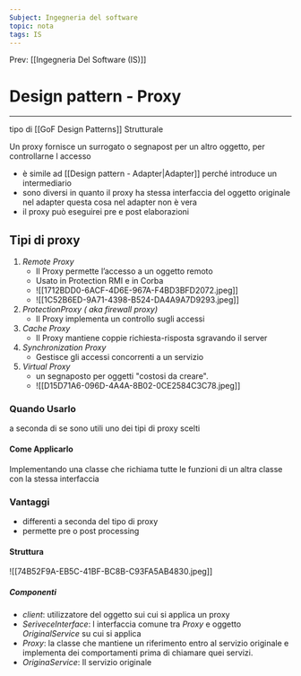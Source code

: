 ```yaml
---
Subject: Ingegneria del software
topic: nota
tags: IS
---
```


Prev: [[Ingegneria Del Software (IS)]]

# Design pattern - Proxy
---

tipo di [[GoF Design Patterns]]  Strutturale


Un proxy fornisce un surrogato o segnapost per un altro oggetto, per controllarne l accesso
- è simile ad [[Design pattern - Adapter|Adapter]] perché introduce un intermediario
- sono diversi in quanto il proxy ha stessa interfaccia  del oggetto originale nel adapter questa cosa nel adapter non è vera
- il proxy può eseguirei pre e post elaborazioni

## Tipi di proxy
1. _Remote Proxy_ 
	- Il Proxy permette l’accesso a un oggetto remoto
	- Usato in Protection RMI e in Corba 
	- ![[1712BDD0-6ACF-4D6E-967A-F4BD3BFD2072.jpeg]]
	- ![[1C52B6ED-9A71-4398-B524-DA4A9A7D9293.jpeg]]
2.  _ProtectionProxy ( aka firewall proxy)_ 
	- Il Proxy implementa un controllo sugli accessi 
3. _Cache Proxy_ 
	- Il Proxy mantiene coppie richiesta-risposta sgravando il server
4. _Synchronization Proxy_
	- Gestisce gli accessi concorrenti a un servizio
5. _Virtual Proxy_
	-  un segnaposto per oggetti "costosi da creare".
	- ![[D15D71A6-096D-4A4A-8B02-0CE2584C3C78.jpeg]]

### Quando Usarlo 
 a seconda di se sono utili uno dei tipi di proxy scelti 

#### Come Applicarlo 
Implementando una classe che richiama tutte le funzioni di un altra classe con la stessa interfaccia 

### Vantaggi
- differenti a seconda del tipo di proxy
- permette pre o post processing
#### Struttura 
![[74B52F9A-EB5C-41BF-BC8B-C93FA5AB4830.jpeg]]

##### Componenti 
- _client_: utilizzatore del oggetto sui cui si applica un proxy
- _SeriveceInterface_: l interfaccia comune tra _Proxy_ e oggetto _OriginalService_ su cui si applica 
- _Proxy_: la classe che mantiene un riferimento entro al servizio originale e implementa dei comportamenti prima di chiamare quei servizi.
- _OriginaService_: Il servizio originale